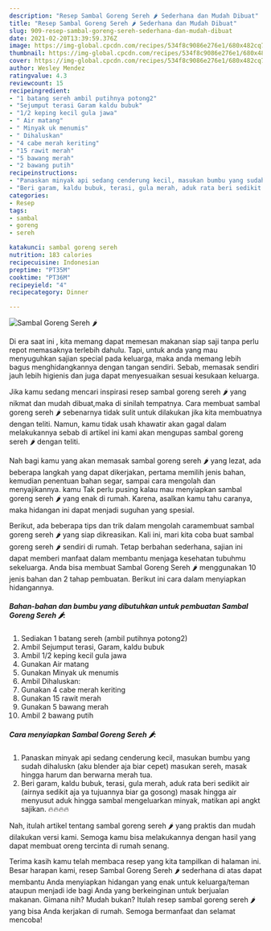 ```yaml
---
description: "Resep Sambal Goreng Sereh 🌶 Sederhana dan Mudah Dibuat"
title: "Resep Sambal Goreng Sereh 🌶 Sederhana dan Mudah Dibuat"
slug: 909-resep-sambal-goreng-sereh-sederhana-dan-mudah-dibuat
date: 2021-02-20T13:39:59.376Z
image: https://img-global.cpcdn.com/recipes/534f8c9086e276e1/680x482cq70/sambal-goreng-sereh-🌶-foto-resep-utama.jpg
thumbnail: https://img-global.cpcdn.com/recipes/534f8c9086e276e1/680x482cq70/sambal-goreng-sereh-🌶-foto-resep-utama.jpg
cover: https://img-global.cpcdn.com/recipes/534f8c9086e276e1/680x482cq70/sambal-goreng-sereh-🌶-foto-resep-utama.jpg
author: Wesley Mendez
ratingvalue: 4.3
reviewcount: 15
recipeingredient:
- "1 batang sereh ambil putihnya potong2"
- "Sejumput terasi Garam kaldu bubuk"
- "1/2 keping kecil gula jawa"
- " Air matang"
- " Minyak uk menumis"
- " Dihaluskan"
- "4 cabe merah keriting"
- "15 rawit merah"
- "5 bawang merah"
- "2 bawang putih"
recipeinstructions:
- "Panaskan minyak api sedang cenderung kecil, masukan bumbu yang sudah dihaluskn (aku blender aja biar cepet) masukan sereh, masak hingga harum dan berwarna merah tua."
- "Beri garam, kaldu bubuk, terasi, gula merah, aduk rata beri sedikit air (airnya sedikit aja ya tujuannya biar ga gosong) masak hingga air menyusut aduk hingga sambal mengeluarkan minyak, matikan api angkt sajikan. 🔥🔥🔥🔥"
categories:
- Resep
tags:
- sambal
- goreng
- sereh

katakunci: sambal goreng sereh 
nutrition: 183 calories
recipecuisine: Indonesian
preptime: "PT35M"
cooktime: "PT36M"
recipeyield: "4"
recipecategory: Dinner

---
```



![Sambal Goreng Sereh 🌶](https://img-global.cpcdn.com/recipes/534f8c9086e276e1/680x482cq70/sambal-goreng-sereh-🌶-foto-resep-utama.jpg)

Di era  saat ini , kita memang dapat memesan makanan siap saji tanpa perlu repot memasaknya terlebih dahulu. Tapi, untuk anda yang mau menyuguhkan sajian special pada keluarga, maka anda memang lebih bagus menghidangkannya dengan tangan sendiri. Sebab, memasak sendiri jauh lebih higienis dan juga dapat menyesuaikan sesuai kesukaan keluarga.

Jika kamu sedang mencari inspirasi resep sambal goreng sereh 🌶 yang nikmat dan mudah dibuat,maka di sinilah tempatnya. Cara membuat sambal goreng sereh 🌶  sebenarnya tidak sulit untuk dilakukan jika kita membuatnya dengan teliti. Namun, kamu tidak usah khawatir akan gagal dalam melakukannya 
sebab di artikel ini kami akan mengupas sambal goreng sereh 🌶 dengan teliti.  



Nah bagi kamu yang akan memasak sambal goreng sereh 🌶 yang lezat, ada beberapa langkah yang dapat dikerjakan, pertama memilih jenis bahan, kemudian penentuan bahan segar, sampai cara mengolah dan menyajikannya. kamu Tak perlu pusing kalau mau menyiapkan sambal goreng sereh 🌶 yang enak di rumah. Karena, asalkan kamu  tahu caranya, maka hidangan ini dapat menjadi suguhan yang spesial.

Berikut, ada beberapa tips dan trik dalam mengolah caramembuat sambal goreng sereh 🌶 yang siap dikreasikan. Kali ini, mari kita coba buat sambal goreng sereh 🌶 sendiri di rumah. Tetap berbahan sederhana, sajian ini dapat memberi manfaat dalam membantu menjaga kesehatan tubuhmu sekeluarga. Anda bisa membuat Sambal Goreng Sereh 🌶 menggunakan 10 jenis bahan dan 2 tahap pembuatan. Berikut ini cara dalam menyiapkan hidangannya.

<!--inarticleads1-->

##### Bahan-bahan dan bumbu yang dibutuhkan untuk pembuatan Sambal Goreng Sereh 🌶:

1. Sediakan 1 batang sereh (ambil putihnya potong2)
1. Ambil Sejumput terasi, Garam, kaldu bubuk
1. Ambil 1/2 keping kecil gula jawa
1. Gunakan  Air matang
1. Gunakan  Minyak uk menumis
1. Ambil  Dihaluskan:
1. Gunakan 4 cabe merah keriting
1. Gunakan 15 rawit merah
1. Gunakan 5 bawang merah
1. Ambil 2 bawang putih




<!--inarticleads2-->

##### Cara menyiapkan Sambal Goreng Sereh 🌶:

1. Panaskan minyak api sedang cenderung kecil, masukan bumbu yang sudah dihaluskn (aku blender aja biar cepet) masukan sereh, masak hingga harum dan berwarna merah tua.
1. Beri garam, kaldu bubuk, terasi, gula merah, aduk rata beri sedikit air (airnya sedikit aja ya tujuannya biar ga gosong) masak hingga air menyusut aduk hingga sambal mengeluarkan minyak, matikan api angkt sajikan. 🔥🔥🔥🔥




Nah, itulah artikel tentang  sambal goreng sereh 🌶  yang praktis dan mudah dilakukan versi kami. Semoga kamu bisa melakukannya dengan hasil yang dapat membuat oreng tercinta di rumah senang. 

Terima kasih kamu telah membaca resep yang kita tampilkan di halaman ini. Besar harapan kami, resep  Sambal Goreng Sereh 🌶 sederhana di atas dapat membantu Anda menyiapkan hidangan yang enak untuk keluarga/teman ataupun menjadi ide bagi Anda yang berkeinginan untuk berjualan makanan. Gimana nih? Mudah bukan? Itulah resep sambal goreng sereh 🌶 yang bisa Anda kerjakan di rumah. Semoga bermanfaat dan selamat mencoba!

